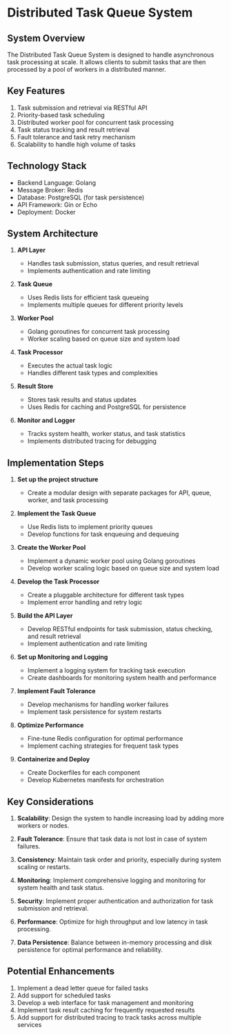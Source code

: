 # Distributed Task Queue System

## System Overview
The Distributed Task Queue System is designed to handle asynchronous task processing at scale. It allows clients to submit tasks that are then processed by a pool of workers in a distributed manner.

## Key Features
1. Task submission and retrieval via RESTful API
2. Priority-based task scheduling
3. Distributed worker pool for concurrent task processing
4. Task status tracking and result retrieval
5. Fault tolerance and task retry mechanism
6. Scalability to handle high volume of tasks

## Technology Stack
- Backend Language: Golang
- Message Broker: Redis
- Database: PostgreSQL (for task persistence)
- API Framework: Gin or Echo
- Deployment: Docker

## System Architecture

1. **API Layer**
   - Handles task submission, status queries, and result retrieval
   - Implements authentication and rate limiting

2. **Task Queue**
   - Uses Redis lists for efficient task queueing
   - Implements multiple queues for different priority levels

3. **Worker Pool**
   - Golang goroutines for concurrent task processing
   - Worker scaling based on queue size and system load

4. **Task Processor**
   - Executes the actual task logic
   - Handles different task types and complexities

5. **Result Store**
   - Stores task results and status updates
   - Uses Redis for caching and PostgreSQL for persistence

6. **Monitor and Logger**
   - Tracks system health, worker status, and task statistics
   - Implements distributed tracing for debugging

## Implementation Steps

1. **Set up the project structure**
   - Create a modular design with separate packages for API, queue, worker, and task processing

2. **Implement the Task Queue**
   - Use Redis lists to implement priority queues
   - Develop functions for task enqueuing and dequeuing

3. **Create the Worker Pool**
   - Implement a dynamic worker pool using Golang goroutines
   - Develop worker scaling logic based on queue size and system load

4. **Develop the Task Processor**
   - Create a pluggable architecture for different task types
   - Implement error handling and retry logic

5. **Build the API Layer**
   - Develop RESTful endpoints for task submission, status checking, and result retrieval
   - Implement authentication and rate limiting

6. **Set up Monitoring and Logging**
   - Implement a logging system for tracking task execution
   - Create dashboards for monitoring system health and performance

7. **Implement Fault Tolerance**
   - Develop mechanisms for handling worker failures
   - Implement task persistence for system restarts

8. **Optimize Performance**
   - Fine-tune Redis configuration for optimal performance
   - Implement caching strategies for frequent task types

9. **Containerize and Deploy**
   - Create Dockerfiles for each component
   - Develop Kubernetes manifests for orchestration

## Key Considerations

1. **Scalability**: Design the system to handle increasing load by adding more workers or nodes.

2. **Fault Tolerance**: Ensure that task data is not lost in case of system failures.

3. **Consistency**: Maintain task order and priority, especially during system scaling or restarts.

4. **Monitoring**: Implement comprehensive logging and monitoring for system health and task status.

5. **Security**: Implement proper authentication and authorization for task submission and retrieval.

6. **Performance**: Optimize for high throughput and low latency in task processing.

7. **Data Persistence**: Balance between in-memory processing and disk persistence for optimal performance and reliability.

## Potential Enhancements

1. Implement a dead letter queue for failed tasks
2. Add support for scheduled tasks
3. Develop a web interface for task management and monitoring
4. Implement task result caching for frequently requested results
5. Add support for distributed tracing to track tasks across multiple services
